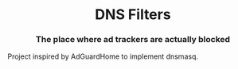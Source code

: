 <h1 align="center">DNS Filters</h1>
<h3 align="center">The place where ad trackers are actually blocked</h3>
Project inspired by AdGuardHome to implement dnsmasq.
